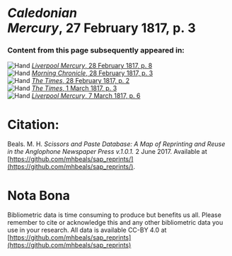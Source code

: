 # *Caledonian Mercury*, 27 February 1817, p. 3  
  
### Content from this page subsequently appeared in:  
![Hand](http://scissorsandpaste.net/wp-content/uploads/2017/06/smallhandpointer.png) [*Liverpool Mercury*, 28 February 1817, p. 8](https://mhbeals.github.io/sap_html/Liverpool-Mercury/Liverpool-Mercury-28-February-1817-p-8)  
![Hand](http://scissorsandpaste.net/wp-content/uploads/2017/06/smallhandpointer.png) [*Morning Chronicle*, 28 February 1817, p. 3](https://mhbeals.github.io/sap_html/Morning-Chronicle/Morning-Chronicle-28-February-1817-p-3)  
![Hand](http://scissorsandpaste.net/wp-content/uploads/2017/06/smallhandpointer.png) [*The Times*, 28 February 1817, p. 2](https://mhbeals.github.io/sap_html/The-Times/The-Times-28-February-1817-p-2)  
![Hand](http://scissorsandpaste.net/wp-content/uploads/2017/06/smallhandpointer.png) [*The Times*, 1 March 1817, p. 3](https://mhbeals.github.io/sap_html/The-Times/The-Times-1-March-1817-p-3)  
![Hand](http://scissorsandpaste.net/wp-content/uploads/2017/06/smallhandpointer.png) [*Liverpool Mercury*, 7 March 1817, p. 6](https://mhbeals.github.io/sap_html/Liverpool-Mercury/Liverpool-Mercury-7-March-1817-p-6)  


# Citation: 

Beals. M. H. *Scissors and Paste Database: A Map of Reprinting and Reuse in the Anglophone Newspaper Press v.1.0.1.* 2 June 2017. Available at [https://github.com/mhbeals/sap_reprints/](https://github.com/mhbeals/sap_reprints/). 

# Nota Bona

Bibliometric data is time consuming to produce but benefits us all. Please remember to cite or acknowledge this and any other bibliometric data you use in your research. All data is available CC-BY 4.0 at [https://github.com/mhbeals/sap_reprints](https://github.com/mhbeals/sap_reprints)